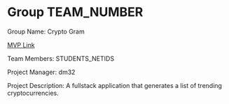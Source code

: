 # Group TEAM_NUMBER
Group Name: Crypto Gram

[MVP Link](http://cs196.cs.illinois.edu)

Team Members: STUDENTS_NETIDS

Project Manager: dm32

Project Description: A fullstack application that generates a list of trending cryptocurrencies.
